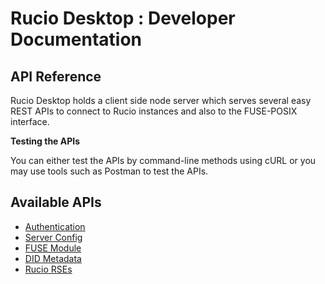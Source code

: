 # Rucio Desktop : Developer Documentation

## API Reference

Rucio Desktop holds a client side node server which serves several easy REST APIs to connect to Rucio instances and also to the FUSE-POSIX interface.

**Testing the APIs**

You can either test the APIs by command-line methods using cURL or you may use tools such as Postman to test the APIs.

## Available APIs

<!--ts-->

- [Authentication](https://github.com/rucio/desktop/blob/master/docs/dev/API%20Docs/API_Auth.md)
- [Server Config](https://github.com/rucio/desktop/blob/master/docs/dev/API%20Docs/API_Config.md)
- [FUSE Module](#fuse-module)
- [DID Metadata](#did-metadata)
- [Rucio RSEs](https://github.com/rucio/desktop/blob/master/docs/dev/API%20Docs/API_RSEs.md)
<!--te-->

